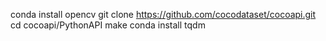 conda install opencv
git clone https://github.com/cocodataset/cocoapi.git
cd cocoapi/PythonAPI
make
conda install tqdm

